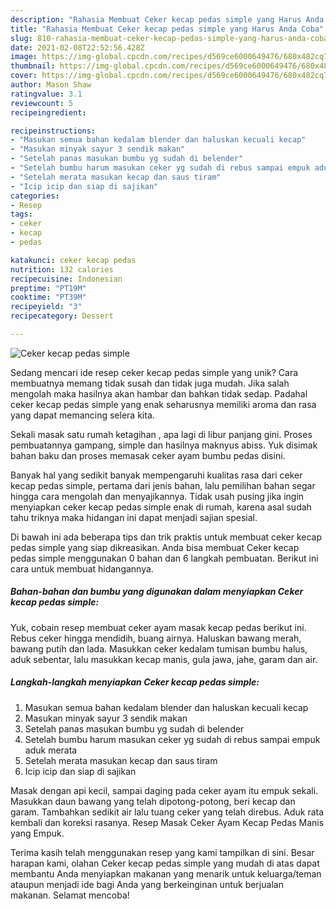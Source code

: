 ```yaml
---
description: "Rahasia Membuat Ceker kecap pedas simple yang Harus Anda Coba"
title: "Rahasia Membuat Ceker kecap pedas simple yang Harus Anda Coba"
slug: 810-rahasia-membuat-ceker-kecap-pedas-simple-yang-harus-anda-coba
date: 2021-02-08T22:52:56.428Z
image: https://img-global.cpcdn.com/recipes/d569ce6000649476/680x482cq70/ceker-kecap-pedas-simple-foto-resep-utama.jpg
thumbnail: https://img-global.cpcdn.com/recipes/d569ce6000649476/680x482cq70/ceker-kecap-pedas-simple-foto-resep-utama.jpg
cover: https://img-global.cpcdn.com/recipes/d569ce6000649476/680x482cq70/ceker-kecap-pedas-simple-foto-resep-utama.jpg
author: Mason Shaw
ratingvalue: 3.1
reviewcount: 5
recipeingredient:

recipeinstructions:
- "Masukan semua bahan kedalam blender dan haluskan kecuali kecap"
- "Masukan minyak sayur 3 sendik makan"
- "Setelah panas masukan bumbu yg sudah di belender"
- "Setelah bumbu harum masukan ceker yg sudah di rebus sampai empuk aduk merata"
- "Setelah merata masukan kecap dan saus tiram"
- "Icip icip dan siap di sajikan"
categories:
- Resep
tags:
- ceker
- kecap
- pedas

katakunci: ceker kecap pedas 
nutrition: 132 calories
recipecuisine: Indonesian
preptime: "PT19M"
cooktime: "PT39M"
recipeyield: "3"
recipecategory: Dessert

---
```



![Ceker kecap pedas simple](https://img-global.cpcdn.com/recipes/d569ce6000649476/680x482cq70/ceker-kecap-pedas-simple-foto-resep-utama.jpg)

Sedang mencari ide resep ceker kecap pedas simple yang unik? Cara membuatnya memang tidak susah dan tidak juga mudah. Jika salah mengolah maka hasilnya akan hambar dan bahkan tidak sedap. Padahal ceker kecap pedas simple yang enak seharusnya memiliki aroma dan rasa yang dapat memancing selera kita.

Sekali masak satu rumah ketagihan , apa lagi di libur panjang gini. Proses pembuatannya gampang, simple dan hasilnya maknyus abiss. Yuk disimak bahan baku dan proses memasak ceker ayam bumbu pedas disini.

Banyak hal yang sedikit banyak mempengaruhi kualitas rasa dari ceker kecap pedas simple, pertama dari jenis bahan, lalu pemilihan bahan segar hingga cara mengolah dan menyajikannya. Tidak usah pusing jika ingin menyiapkan ceker kecap pedas simple enak di rumah, karena asal sudah tahu triknya maka hidangan ini dapat menjadi sajian spesial.


Di bawah ini ada beberapa tips dan trik praktis untuk membuat ceker kecap pedas simple yang siap dikreasikan. Anda bisa membuat Ceker kecap pedas simple menggunakan 0 bahan dan 6 langkah pembuatan. Berikut ini cara untuk membuat hidangannya.

<!--inarticleads1-->

##### Bahan-bahan dan bumbu yang digunakan dalam menyiapkan Ceker kecap pedas simple:



Yuk, cobain resep membuat ceker ayam masak kecap pedas berikut ini. Rebus ceker hingga mendidih, buang airnya. Haluskan bawang merah, bawang putih dan lada. Masukkan ceker kedalam tumisan bumbu halus, aduk sebentar, lalu masukkan kecap manis, gula jawa, jahe, garam dan air. 

<!--inarticleads2-->

##### Langkah-langkah menyiapkan Ceker kecap pedas simple:

1. Masukan semua bahan kedalam blender dan haluskan kecuali kecap
1. Masukan minyak sayur 3 sendik makan
1. Setelah panas masukan bumbu yg sudah di belender
1. Setelah bumbu harum masukan ceker yg sudah di rebus sampai empuk aduk merata
1. Setelah merata masukan kecap dan saus tiram
1. Icip icip dan siap di sajikan


Masak dengan api kecil, sampai daging pada ceker ayam itu empuk sekali. Masukkan daun bawang yang telah dipotong-potong, beri kecap dan garam. Tambahkan sedikit air lalu tuang ceker yang telah direbus. Aduk rata kembali dan koreksi rasanya. Resep Masak Ceker Ayam Kecap Pedas Manis yang Empuk. 

Terima kasih telah menggunakan resep yang kami tampilkan di sini. Besar harapan kami, olahan Ceker kecap pedas simple yang mudah di atas dapat membantu Anda menyiapkan makanan yang menarik untuk keluarga/teman ataupun menjadi ide bagi Anda yang berkeinginan untuk berjualan makanan. Selamat mencoba!
